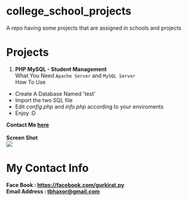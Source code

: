 # college_school_projects
A repo having some projects that are assigned in schools and projects

# Projects
1. <b>PHP MySQL - Student Management</b><br>
What You Need `Apache Server` and  `MySQL Server` <br>
How To Use
<ul>
<li>Create A Database Named 'test'</li>
<li>Import the two SQL file</li>
<li>Edit <i>config.php</i> and  <i>info.php</i> according to your enviroments</li>
<li>Enjoy :D</li>
</ul>
<b>Contact Me <a href="#my-contact-info">here</a></b><br><br>
<b>Screen Shot</b><br>
<img src="https://raw.githubusercontent.com/tbhaxor/school_college_projects/master/PHP%20MySQL%20-%20Student%20Management%20I/SS.PNG">

# My Contact Info
<b>Face Book : https://facebook.com/gurkirat.py</b><br>
<b>Email Address : tbhaxor@gmail.com</b>
